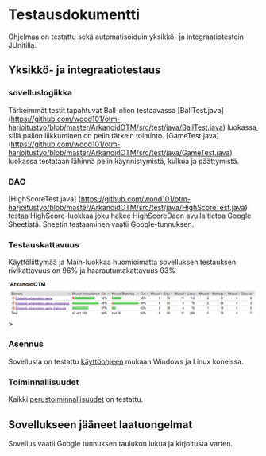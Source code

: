 # Testausdokumentti

Ohjelmaa on testattu sekä automatisoiduin yksikkö- ja integraatiotestein JUnitilla.

## Yksikkö- ja integraatiotestaus

### sovelluslogiikka

Tärkeimmät testit tapahtuvat Ball-olion testaavassa [BallTest.java] (https://github.com/wood101/otm-harjoitustyo/blob/master/ArkanoidOTM/src/test/java/BallTest.java) luokassa, sillä pallon liikkuminen on pelin tärkein toiminto.
[GameTest.java] (https://github.com/wood101/otm-harjoitustyo/blob/master/ArkanoidOTM/src/test/java/GameTest.java) luokassa testataan lähinnä pelin käynnistymistä, kulkua ja päättymistä.

### DAO

[HighScoreTest.java] (https://github.com/wood101/otm-harjoitustyo/blob/master/ArkanoidOTM/src/test/java/HighScoreTest.java) testaa HighScore-luokkaa joku hakee HighScoreDaon avulla tietoa Google Sheetistä. Sheetin testaaminen vaatii Google-tunnuksen.

### Testauskattavuus

Käyttöliittymää ja Main-luokkaa huomioimatta sovelluksen testauksen rivikattavuus on 96% ja haarautumakattavuus 93%

<img src="https://raw.githubusercontent.com/wood101/otm-harjoitustyo/master/dokumentaatio/kuvat/jacoco.png">>


### Asennus

Sovellusta on testattu [käyttöohjeen](https://github.com/mluukkai/OtmTodoApp/blob/master/dokumentaatio/kayttoohje.md) mukaan Windows ja Linux koneissa.

### Toiminnallisuudet

Kaikki [perustoiminnallisuudet](http://github.com/wood101/otm-harjoitustyo/blob/master/dokumentaatio/vaatimusmaarittely.md) on testattu.

## Sovellukseen jääneet laatuongelmat

Sovellus vaatii Google tunnuksen taulukon lukua ja kirjoitusta varten.
